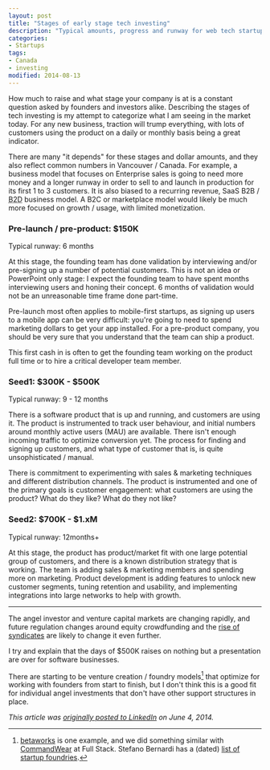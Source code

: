 ```yaml
---
layout: post
title: "Stages of early stage tech investing"
description: "Typical amounts, progress and runway for web tech startups in Canada"
categories:
- Startups
tags:
- Canada
- investing
modified: 2014-08-13
---
```

How much to raise and what stage your company is at is a constant question asked by founders and investors alike. Describing the stages of tech investing is my attempt to categorize what I am seeing in the market today. For any new business, traction will trump everything, with lots of customers using the product on a daily or monthly basis being a great indicator.

There are many "it depends" for these stages and dollar amounts, and they also reflect common numbers in Vancouver / Canada. For example, a business model that focuses on Enterprise sales is going to need more money and a longer runway in order to sell to and launch in production for its first 1 to 3 customers. It is also biased to a recurring revenue, SaaS B2B / <abbr title="Business to Developer">B2D</abbr> business model. A B2C or marketplace model would likely be much more focused on growth / usage, with limited monetization.

### Pre-launch / pre-product: $150K
Typical runway: 6 months

At this stage, the founding team has done validation by interviewing and/or pre-signing up a number of potential customers. This is not an idea or PowerPoint only stage: I expect the founding team to have spent months interviewing users and honing their concept. 6 months of validation would not be an unreasonable time frame done part-time.

Pre-launch most often applies to mobile-first startups, as signing up users to a mobile app can be very difficult: you're going to need to spend marketing dollars to get your app installed. For a pre-product company, you should be very sure that you understand that the team can ship a product.

This first cash in is often to get the founding team working on the product full time or to hire a critical developer team member.

### Seed1: $300K - $500K
Typical runway: 9 - 12 months

There is a software product that is up and running, and customers are using it. The product is instrumented to track user behaviour, and initial numbers around monthly active users (MAU) are available. There isn't enough incoming traffic to optimize conversion yet. The process for finding and signing up customers, and what type of customer that is, is quite unsophisticated / manual.

There is commitment to experimenting with sales & marketing techniques and different distribution channels. The product is instrumented and one of the primary goals is customer engagement: what customers are using the product? What do they like? What do they not like?

### Seed2: $700K - $1.xM
Typical runway: 12months+

At this stage, the product has product/market fit with one large potential group of customers, and there is a known distribution strategy that is working. The team is adding sales & marketing members and spending more on marketing. Product development is adding features to unlock new customer segments, tuning retention and usability, and implementing integrations into large networks to help with growth.

----

The angel investor and venture capital markets are changing rapidly, and future regulation changes around equity crowdfunding and the [rise of syndicates](https://angel.co/syndicates) are likely to change it even further.

I try and explain that the days of $500K raises on nothing but a presentation are over for software businesses.

There are starting to be venture creation / foundry models[^1] that optimize for working with founders from start to finish, but I don't think this is a good fit for individual angel investments that don't have other support structures in place.

_This article was [originally posted to LinkedIn][LinkedIn] on June 4, 2014._

[^1]: [betaworks](http://betaworks.com/) is one example, and we did something similar with [CommandWear](http://www.commandwear.com) at Full Stack. Stefano Bernardi has a (dated) [list of startup foundries](http://bernardi.me/list-of-venture-studios-and-startup-foundries/).


[LinkedIn]:https://www.linkedin.com/today/post/article/20140604151202-1746-stages-of-early-stage-tech-investing